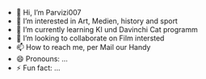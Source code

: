 - 👋 Hi, I’m Parvizi007
- 👀 I’m interested in Art, Medien, history and sport
- 🌱 I’m currently learning KI und Davinchi Cat programm
- 💞️ I’m looking to collaborate on Film intersted
- 📫 How to reach me, per Mail our Handy
- 😄 Pronouns: ...
- ⚡ Fun fact: ...

<!---
Parvizi007/Parvizi007 is a ✨ special ✨ repository because its `README.md` (this file) appears on your GitHub profile.
You can click the Preview link to take a look at your changes.
--->

